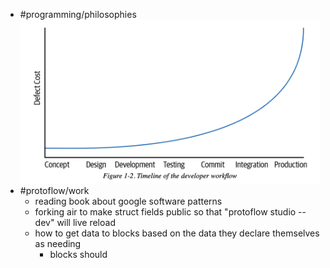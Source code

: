- #programming/philosophies  ![Screenshot 2023-06-08 at 1.49.30 PM.png](../assets/Screenshot_2023-06-08_at_1.49.30_PM_1686257378744_0.png)
- #protoflow/work
	- reading book about google software patterns
	- forking air to make struct fields public so that "protoflow studio --dev" will live reload
	- how to get data to blocks based on the data they declare themselves as needing
		- blocks should
